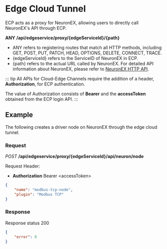 # Edge Cloud Tunnel

ECP acts as a proxy for NeuronEX, allowing users to directly call NeuronEX's API through ECP.

**ANY** **/api/edgeservice/proxy/{edgeServiceId}/{path}**

- ANY refers to registering routes that match all HTTP methods, including GET, POST, PUT, PATCH, HEAD, OPTIONS, DELETE, CONNECT, TRACE.
- {edgeServiceId} refers to the ServiceID of NeuronEX in ECP.
- {path} refers to the actual URL called by NeuronEX. For detailed API information about NeuronEX, please refer to [NeuronEX HTTP API](https://docs.emqx.com/en/neuronex/latest/api/api.html).

::: tip
All APIs for Cloud-Edge Channels require the addition of a header, **Authorization**, for ECP authentication.

The value of Authorization consists of **Bearer** and the **accessToken** obtained from the ECP login API.
:::

## Example

The following creates a driver node on NeuronEX through the edge cloud tunnel.

### Request

*POST* **/api/edgeservice/proxy/{edgeServiceId}/api/neuron/node**

Request Header:
- **Authorization** Bearer \<accessToken\>

```json
{
    "name": "modbus-tcp-node",
    "plugin": "Modbus TCP"
}
```

### Response

Response status 200

```json
{
    "error": 0
}
```